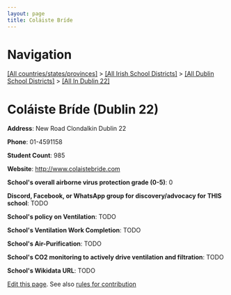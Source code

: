 ```yaml
---
layout: page
title: Coláiste Bríde
---
```

# Navigation

[[All countries/states/provinces]](../../../..) > [[All Irish School Districts]](../../..) > [[All Dublin School Districts]](../..) > [[All In Dublin 22]](..)

# Coláiste Bríde (Dublin 22)

**Address**: New Road Clondalkin Dublin 22

**Phone**: 01-4591158

**Student Count**: 985

**Website**: <http://www.colaistebride.com>

**School's overall airborne virus protection grade (0-5)**: 0

**Discord, Facebook, or WhatsApp group for discovery/advocacy for THIS school**: TODO

**School's policy on Ventilation**: TODO

**School's Ventilation Work Completion**: TODO

**School's Air-Purification**: TODO

**School's CO2 monitoring to actively drive ventilation and filtration**: TODO

**School's Wikidata URL**: TODO


[Edit this page](https://github.com/ventilate-schools/Ireland/edit/main/./Dublin_22/Coláiste_Bríde.md). See also [rules for contribution](../../../contribution-rules/)